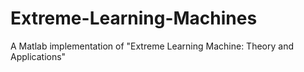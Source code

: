 # Extreme-Learning-Machines
A Matlab implementation of "Extreme Learning Machine: Theory and Applications"
